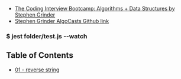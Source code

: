 

- [The Coding Interview Bootcamp: Algorithms + Data Structures by Stephen Grinder](https://www.udemy.com/course/coding-interview-bootcamp-algorithms-and-data-structure/)
- [Stephen Grinder AlgoCasts Github link](https://github.com/StephenGrider/AlgoCasts)


### $ jest folder/test.js --watch

## Table of Contents
- [01 - reverse string](excersizes/reversestring)
